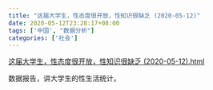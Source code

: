 ```yaml
---
title: "这届大学生，性态度很开放，性知识很缺乏 (2020-05-12)"
date: 2020-05-12T23:28:17+08:00
tags: ['中国', "数据分析"]
categories: ['社会']
---
```


[这届大学生，性态度很开放，性知识很缺乏 (2020-05-12).html](/social/这届大学生，性态度很开放，性知识很缺乏%20(2020-05-12).html)

数据报告，讲大学生的性生活统计。